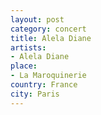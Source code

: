 ```yaml
---
layout: post
category: concert
title: Alela Diane
artists: 
- Alela Diane
place: 
- La Maroquinerie
country: France
city: Paris
---
```


